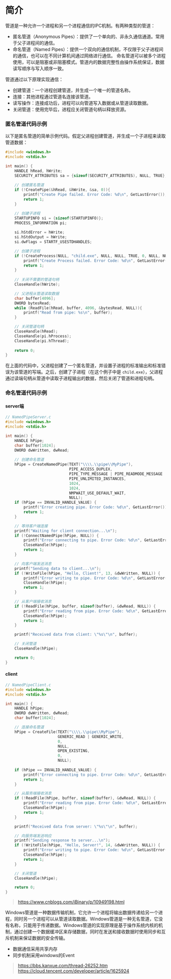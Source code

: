 # 简介
管道是一种允许一个进程和另一个进程通信的IPC机制。有两种类型的管道：
- 匿名管道（Anonymous Pipes）：提供了一个单向的、非永久通信通道。常用于父子进程间的通信。
- 命名管道（Named Pipes）：提供一个双向的通信机制，不仅限于父子进程间的通信，也可以在不同计算机间通过网络进行通信。
命名管道可以被多个进程使用，可以是阻塞或非阻塞模式。管道内的数据完整性由操作系统保证，数据读写顺序与写入顺序一致。

管道通过以下原理实现通信：
- 创建管道：一个进程创建管道，并生成一个唯一的管道名称。
- 连接：其他进程通过管道名连接该管道。
- 读写操作：连接成功后，进程可以向管道写入数据或从管道读取数据。
- 关闭管道：使用完毕后，进程应关闭管道句柄以释放资源。

### 匿名管道代码示例
以下是匿名管道的简单示例代码。假定父进程创建管道，并生成一个子进程来读取管道数据：
```cpp
#include <windows.h>
#include <stdio.h>

int main() {
    HANDLE hRead, hWrite;
    SECURITY_ATTRIBUTES sa = {sizeof(SECURITY_ATTRIBUTES), NULL, TRUE};
    
    // 创建匿名管道
    if (!CreatePipe(&hRead, &hWrite, &sa, 0)){
        printf("Create Pipe failed. Error Code: %d\n", GetLastError());
        return 1;
    }

    // 创建子进程
    STARTUPINFO si = {sizeof(STARTUPINFO)};
    PROCESS_INFORMATION pi;
    
    si.hStdError = hWrite;
    si.hStdOutput = hWrite;
    si.dwFlags = STARTF_USESTDHANDLES;

    // 创建子进程  
    if (!CreateProcess(NULL, "child.exe", NULL, NULL, TRUE, 0, NULL, NULL, &si, &pi)){
        printf("Create Process failed. Error Code: %d\n", GetLastError());
        return 1;
    }
    
    // 关闭不需要的管道句柄
    CloseHandle(hWrite);

    // 父进程从管道读取数据
    char buffer[4096];
    DWORD bytesRead;
    while (ReadFile(hRead, buffer, 4096, &bytesRead, NULL)){
        printf("Read from pipe: %s\n", buffer);
    }

    // 关闭管道句柄
    CloseHandle(hRead);
    CloseHandle(pi.hProcess);
    CloseHandle(pi.hThread);
    
    return 0;
}
```
在上面的代码中，父进程创建了一个匿名管道，并设置子进程的标准输出和标准错误为该管道的写端。之后，创建了子进程（在这个例子中是 `child.exe`），父进程通过读端句柄从管道中读取子进程输出的数据，然后关闭了管道和进程句柄。

### 命名管道代码示例
#### server端
```cpp
// NamedPipeServer.c
#include <windows.h>
#include <stdio.h>

int main() {
    HANDLE hPipe;
    char buffer[1024];
    DWORD dwWritten, dwRead;
 
    // 创建命名管道
    hPipe = CreateNamedPipe(TEXT("\\\\.\\pipe\\MyPipe"),
                            PIPE_ACCESS_DUPLEX,
                            PIPE_TYPE_MESSAGE | PIPE_READMODE_MESSAGE | PIPE_WAIT,
                            PIPE_UNLIMITED_INSTANCES,
                            1024,
                            1024,
                            NMPWAIT_USE_DEFAULT_WAIT,
                            NULL);
    if (hPipe == INVALID_HANDLE_VALUE) {
        printf("Error creating pipe. Error Code: %d\n", GetLastError());
        return 1;
    }

    // 等待客户端连接
    printf("Waiting for client connection...\n");
    if (!ConnectNamedPipe(hPipe, NULL)) {
        printf("Error connecting to pipe. Error Code: %d\n", GetLastError());
        CloseHandle(hPipe);
        return 1;
    }

    // 向客户端发送消息
    printf("Sending data to client...\n");
    if (!WriteFile(hPipe, "Hello, Client!", 13, &dwWritten, NULL)) {
        printf("Error writing to pipe. Error Code: %d\n", GetLastError());
        CloseHandle(hPipe);
        return 1;
    }

    // 从客户端接收消息
    if (!ReadFile(hPipe, buffer, sizeof(buffer), &dwRead, NULL)) {
        printf("Error reading from pipe. Error Code: %d\n", GetLastError());
        CloseHandle(hPipe);
        return 1;
    }

    printf("Received data from client: \"%s\"\n", buffer);

    // 关闭管道
    CloseHandle(hPipe);

    return 0;
}
```
#### client
```cpp
// NamedPipeClient.c
#include <windows.h>
#include <stdio.h>

int main() {
    HANDLE hPipe;
    DWORD dwWritten, dwRead;
    char buffer[1024];

    // 连接命名管道
    hPipe = CreateFile(TEXT("\\\\.\\pipe\\MyPipe"),
                       GENERIC_READ | GENERIC_WRITE,
                       0,
                       NULL,
                       OPEN_EXISTING,
                       0,
                       NULL);
    
    if (hPipe == INVALID_HANDLE_VALUE) {
        printf("Error connecting to pipe. Error Code: %d\n", GetLastError());
        return 1;
    }

    // 从服务端接收消息
    if (!ReadFile(hPipe, buffer, sizeof(buffer), &dwRead, NULL)) {
        printf("Error reading from pipe. Error Code: %d\n", GetLastError());
        CloseHandle(hPipe);
        return 1;
    }

    printf("Received data from server: \"%s\"\n", buffer);

    // 向服务端发送响应
    printf("Sending response to server...\n");
    if (!WriteFile(hPipe, "Hello, Server!", 14, &dwWritten, NULL)) {
        printf("Error writing to pipe. Error Code: %d\n", GetLastError());
        CloseHandle(hPipe);
        return 1;
    }

    // 关闭管道
    CloseHandle(hPipe);

    return 0;
}
```

> https://www.cnblogs.com/iBinary/p/10949198.html

Windows管道是一种数据传输机制，它允许一个进程将输出数据传递给另一个进程，同时另一个进程可以从管道读取数据。Windows管道是一种无名管道，它没有名称，只能用于传递数据。Windows管道的实现原理是基于操作系统内核的机制，通过创建一个数据缓冲区来存储数据，同时在发送和接收数据时使用同步和互斥机制来保证数据的安全传输。
- 数据通信采用共享内存
- 同步机制采用windows的Event

  
> https://bbs.kanxue.com/thread-26252.htm
> https://cloud.tencent.com/developer/article/1625924
